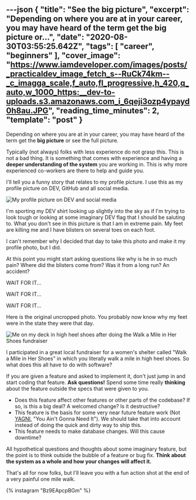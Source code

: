 ---json
{
  "title": "See the big picture",
  "excerpt": "Depending on where you are at in your career, you may have heard of the term get the big picture or...",
  "date": "2020-08-30T03:55:25.642Z",
  "tags": [
    "career",
    "beginners"
  ],
  "cover_image": "https://www.iamdeveloper.com/images/posts/_practicaldev_image_fetch_s--RuCk74km--_c_imagga_scale,f_auto,fl_progressive,h_420,q_auto,w_1000_https:__dev-to-uploads.s3.amazonaws.com_i_6qeji3ozp4ypayd0h8au.JPG",
  "reading_time_minutes": 2,
  "template": "post"
}
---

Depending on where you are at in your career, you may have heard of the term get the **big picture** or see the full picture.

Typically (not always) folks with less experience do not grasp this. This is not a bad thing. It is something that comes with experience and having a **deeper understanding of the system** you are working in. This is why more experienced co-workers are there to help and guide you.

I'll tell you a funny story that relates to my profile picture. I use this as my profile picture on DEV, GitHub and all social media.

![My profile picture on DEV and social media](https://www.iamdeveloper.com/images/posts/_i_bfqdjky9qbahxaxseb29.jpeg)

I'm sporting my DEV shirt looking up slightly into the sky as if I'm trying to look tough or looking at some imaginary DEV flag that I should be saluting to. What you don't see in this picture is that I am in extreme pain. My feet are killing me and I have blisters on several toes on each foot.

I can't remember why I decided that day to take this photo and make it my profile photo, but I did.

At this point you might start asking questions like why is he in so much pain? Where did the blisters come from? Was it from a long run? An accident?

WAIT FOR IT...

WAIT FOR IT...

WAIT FOR IT...

Here is the original uncropped photo. You probably now know why my feet were in the state they were that day.

![Me on my deck in high heel shoes after doing the Walk a Mile in Her Shoes fundraiser](https://www.iamdeveloper.com/images/posts/_i_213g7cp65ube3nkam9gn.JPG)

I participated in a great local fundraiser for a women's shelter called "Walk a Mile in Her Shoes" in which you literally walk a mile in high heel shoes. So what does this all have to do with software?

If you are given a feature and asked to implement it, don't just jump in and start coding that feature. **Ask questions!** Spend some time really **thinking** about the feature outside the specs that were given to you.

- Does this feature affect other features or other parts of the codebase? If so, is this a big deal? A welcomed change? Is it destructive?
- This feature is the basis for some very near future feature work (Not [YAGNI](https://www.martinfowler.com/bliki/Yagni.html), "You Ain't Gonna Need It"). We should take that into account instead of doing the quick and dirty way to ship this.
- This feature needs to make database changes. Will this cause downtime?

All hypothetical questions and thoughts about some imaginary feature, but the point is to think outside the bubble of a feature or bug fix. **Think about the system as a whole and how your changes will affect it.**

That's all for now folks, but I'll leave you with a fun action shot at the end of a very painful one mile walk.

{% instagram "Bz9EApcpBGm" %}
